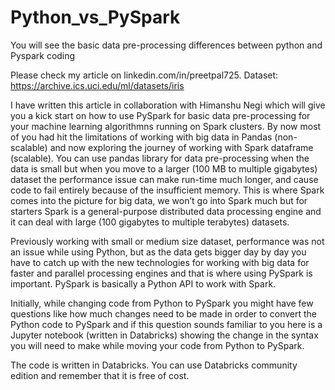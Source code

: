 # Python_vs_PySpark
You will see the basic data pre-processing differences between python and Pyspark coding

Please check my article on linkedin.com/in/preetpal725.
Dataset: https://archive.ics.uci.edu/ml/datasets/iris

I have written this article in collaboration with Himanshu Negi which will give you a kick start on how to use PySpark for basic data pre-processing 
for your machine learning algorithmns running on Spark clusters. By now most of you had hit the limitations of working with big data in Pandas (non-scalable)
and now exploring the journey of working with Spark dataframe (scalable). You can use pandas library for data pre-processing when the data is small 
but when you move to a larger (100 MB to multiple gigabytes) dataset the performance issue can make run-time much longer, and cause 
code to fail entirely because of the insufficient memory. This is where Spark comes into the picture for big data, we won’t go into Spark much but for 
starters Spark is a general-purpose distributed data processing engine and it can deal with large (100 gigabytes to multiple terabytes) datasets.

Previously working with small or medium size dataset, performance was not an issue while using Python, but as the data gets bigger day by day you have to catch 
up with the new technologies for working with big data for faster and parallel processing engines and that is where using PySpark is important. PySpark is 
basically a Python API to work with Spark.

Initially, while changing code from Python to PySpark you might have few questions like how much changes need to be made in order to convert the Python 
code to PySpark and if this question sounds familiar to you here is a Jupyter notebook (written in Databricks) showing the change in the syntax you will 
need to make while moving your code from Python to PySpark. 

The code is written in Databricks. You can use Databricks community edition and remember that it is free of cost.
